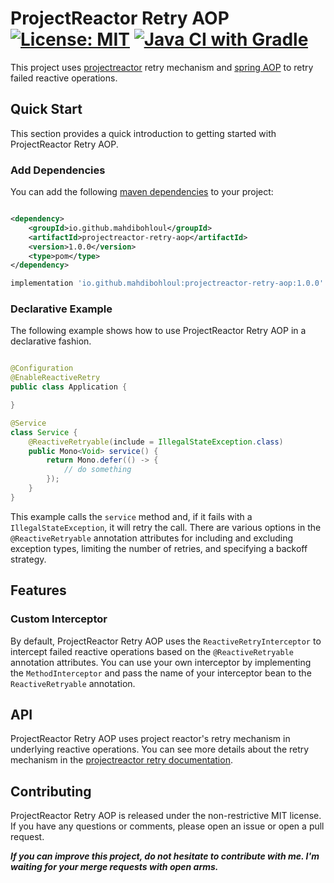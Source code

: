 # ProjectReactor Retry AOP [![License: MIT](https://img.shields.io/badge/License-MIT-yellow.svg)](https://opensource.org/licenses/MIT) [![Java CI with Gradle](https://github.com/mahdibohloul/projectreactor.retry.aop/actions/workflows/gradle.yml/badge.svg?branch=master)](https://github.com/mahdibohloul/projectreactor.retry.aop/actions/workflows/gradle.yml)

This project uses [projectreactor](https://projectreactor.io/) retry mechanism
and [spring AOP](https://docs.spring.io/spring-framework/docs/2.5.x/reference/aop.html) to retry failed reactive
operations.

## Quick Start

This section provides a quick introduction to getting started with ProjectReactor Retry AOP.

### Add Dependencies

You can add the
following [maven dependencies](https://search.maven.org/artifact/io.github.mahdibohloul/projectreactor-retry-aop/1.0.0/pom)
to your project:

```xml

<dependency>
    <groupId>io.github.mahdibohloul</groupId>
    <artifactId>projectreactor-retry-aop</artifactId>
    <version>1.0.0</version>
    <type>pom</type>
</dependency>
```

```groovy
implementation 'io.github.mahdibohloul:projectreactor-retry-aop:1.0.0'
```

### Declarative Example

The following example shows how to use ProjectReactor Retry AOP in a declarative fashion.

```java

@Configuration
@EnableReactiveRetry
public class Application {

}

@Service
class Service {
    @ReactiveRetryable(include = IllegalStateException.class)
    public Mono<Void> service() {
        return Mono.defer(() -> {
            // do something
        });
    }
}
```

This example calls the `service` method and, if it fails with a `IllegalStateException`, it will retry the call.
There are various options in the `@ReactiveRetryable` annotation attributes for including and excluding exception types,
limiting the number of retries, and specifying a backoff strategy.

## Features

### Custom Interceptor

By default, ProjectReactor Retry AOP uses the `ReactiveRetryInterceptor` to intercept failed reactive operations based
on the `@ReactiveRetryable` annotation attributes. You can use your own interceptor by implementing the
`MethodInterceptor` and pass the name of your interceptor bean to the `ReactiveRetryable` annotation.

## API

ProjectReactor Retry AOP uses project reactor's retry mechanism in underlying reactive operations.
You can see more details about the retry mechanism in
the [projectreactor retry documentation](https://projectreactor.io/docs/core/release/api/reactor/util/retry/Retry.html).

## Contributing

ProjectReactor Retry AOP is released under the non-restrictive MIT license.
If you have any questions or comments, please open an issue or open a pull request.

***If you can improve this project, do not hesitate to contribute with me. I'm waiting for your merge requests with open
arms.***
